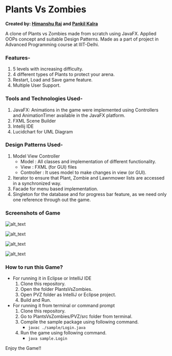 # Plants Vs Zombies
**Created by:
[Himanshu Raj](https://www.github.com/himanshuraj18) and [Pankil Kalra](https://www.github.com/pankilkalra)**

A clone of Plants vs Zombies made from scratch using JavaFX. Applied OOPs concept and suitable Design Patterns.
Made as a part of project in Advanced Programming course at IIIT-Delhi.

### Features-
1. 5 levels with increasing difficulty.
2. 4 different types of Plants to protect your arena.
3. Restart, Load and Save game feature.
4. Multiple User Support.

### Tools and Technologies Used-
1. JavaFX: Animations in the game were implemented using Controllers and AnimationTimer available in the JavaFX platform.
2. FXML Scene Builder
3. Intellij IDE
4. Lucidchart for UML Diagram

### Design Patterns Used-
1. Model View Controller
   - Model : All classes and implementation of different functionality.
   - View  : FXML (for GUI) files
   - Controller : It uses model to make changes in view (or GUI).
2. Iterator to ensure that Plant, Zombie and Lawnmower lists are accessed in a synchronized way.
3. Facade for menu based implementation.
4. Singleton for the database and for progress bar feature, as we need only one reference through out the game.

### Screenshots of Game
![alt_text](https://github.com/himanshuraj18/PlantsVsZombies/blob/master/Screenshots/final-1.png)


![alt_text](https://github.com/himanshuraj18/PlantsVsZombies/blob/master/Screenshots/final-2.png)


![alt_text](https://github.com/himanshuraj18/PlantsVsZombies/blob/master/Screenshots/final-3.png)


![alt_text](https://github.com/himanshuraj18/PlantsVsZombies/blob/master/Screenshots/final-4.png)


### How to run this Game?
- For running it in Eclipse or IntelliJ IDE
   1. Clone this repository.
   2. Open the folder PlantsVsZombies.
   3. Open PVZ folder as IntelliJ or Eclipse project.
   4. Build and Run.
- For running it from terminal or command prompt
   1. Clone this repository.
   2. Go to PlantsVsZombies/PVZ/src folder from terminal.
   3. Compile the sample package using following command.
        - ```javac ./sample/Login.java```
   4. Run the game using following command.
        - ```java sample.Login```

Enjoy the Game!!
